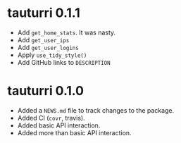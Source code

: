# tauturri 0.1.1

- Add `get_home_stats`. It was nasty.
- Add `get_user_ips`
- Add `get_user_logins`
- Apply `use_tidy_style()`
- Add GitHub links to `DESCRIPTION`

# tauturri 0.1.0

* Added a `NEWS.md` file to track changes to the package.
* Added CI (`covr`, travis).
* Added basic API interaction.
* Added more than basic API interaction.
